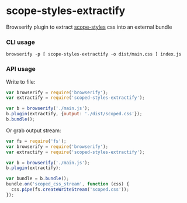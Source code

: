 # scope-styles-extractify

Browserify plugin to extract [scope-styles](https://github.com/rtsao/scope-styles) css into an external bundle

### CLI usage

```
browserify -p [ scope-styles-extractify -o dist/main.css ] index.js
```

### API usage

Write to file:
```javascript
var browserify = require('browserify');
var extractify = require('scoped-styles-extractify');

var b = browserify('./main.js');
b.plugin(extractify, {output: './dist/scoped.css'});
b.bundle();
```

Or grab output stream:
```javascript
var fs = require('fs');
var browserify = require('browserify');
var extractify = require('scoped-styles-extractify');

var b = browserify('./main.js');
b.plugin(extractify);

var bundle = b.bundle();
bundle.on('scoped_css_stream', function (css) {
  css.pipe(fs.createWriteStream('scoped.css'));
});
```
